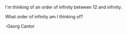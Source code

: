 I'm thinking of an order of infinity between 12 and infinity.

What order of infinity am I thinking of?

-Georg Cantor
